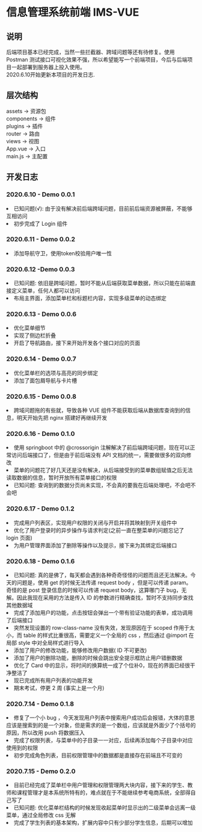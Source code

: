 # 信息管理系统前端 IMS-VUE

## 说明
后端项目基本已经完成，当然一些拦截器、跨域问题等还有待修复。使用 Postman 测试接口可视化效果不强，所以希望能写一个前端项目，今后与后端项目一起部署到服务器上投入使用。 <br>
2020.6.10开始更新本项目的开发日志.

## 层次结构
assets -> 资源包 <br>
components -> 组件 <br>
plugins -> 插件 <br>
router -> 路由 <br>
views -> 视图 <br>
App.vue -> 入口 <br>
main.js -> 主配置 <br>

## 开发日志
### 2020.6.10 - Demo 0.0.1
<li>已知问题(√): 由于没有解决前后端跨域问题，目前前后端资源被屏蔽，不能够互相访问</li>
<li>初步完成了 Login 组件</li>

### 2020.6.11 - Demo 0.0.2
<li>添加导航守卫，使用token校验用户唯一性</li>

### 2020.6.12 -Demo 0.0.3
<li>已知问题: 依旧是跨域问题，暂时不能从后端获取菜单数据，所以只能在前端直接定义菜单，任何人都可以访问</li>
<li>布局主界面，添加菜单栏和标题栏内容，实现多级菜单的动态绑定</li>

### 2020.6.13 - Demo 0.0.6
<li>优化菜单细节</li>
<li>实现了侧边栏折叠</li>
<li>开启了导航路由，接下来开始开发各个接口对应的页面</li>

### 2020.6.14 - Demo 0.0.7
<li>优化菜单栏的选项与高亮的同步绑定</li>
<li>添加了面包屑导航与卡片槽</li>

### 2020.6.15 - Demo 0.0.8
<li>跨域问题拖的有些就，导致各种 VUE 组件不能获取后端从数据库查询到的信息，明天开始先把 nginx 搭建好再继续开发</li>

### 2020.6.16 - Demo 0.1.0
<li>使用 springboot 中的 @crossorigin 注解解决了前后端跨域问题，现在可以正常访问后端接口了，但是由于前后端没有 API 文档的统一，需要做很多的双向修改</li>
<li>菜单的问题花了好几天还是没有解决，从后端接受到的菜单数组赋值之后无法读取数据的信息，暂时开放所有菜单接口的权限</li>
<li>已知问题: 查询到的数据分页尚未实现，不会真的要我在后端处理吧，不会吧不会吧</li>

### 2020.6.17 - Demo 0.1.2
<li>完成用户列表区，实现用户权限的关闭与开启并将其映射到开关组件中</li>
<li>优化了用户登录时的异步操作与请求判定(之前一直在整菜单的问题忘记了 login 页面)</li>
<li>为用户管理界面添加了删除等操作以及提示，接下来为其绑定后端接口</li>

### 2020.6.18 - Demo 0.1.6
<li>已知问题: 真的是佛了，每天都会遇到各种奇奇怪怪的问题而且还无法解决。今天的问题是，使用 get 的时候无法传递 request body ，但是可以传递 param。奇怪的是 post 登录信息的时候可以传递 request body，这算哪门子 bug，无解。因此我现在采用的方法是传入 ID 的参数进行精确查找，暂时不支持同步查找其他数据域</li>
<li>完成了添加用户的功能，点击按钮会弹出一个带有验证功能的表单，成功调用了后端接口</li>
<li>突然发现设置的 row-class-name 没有失效，发现原因在于 scoped 作用于太小，而 table 的样式比重很高，需要定义一个全局的 css ，然后通过 @import 在局部 style 中对全局样式进行导入</li>
<li>添加了用户的修改功能，能够修改用户数据( ID 不可更改)</li>
<li>添加了用户的删除功能，删除的时候会跳出安全提示框防止用户错删数据</li>
<li>优化了 Card 中的显示，将时间的换算统一成了个位补0，现在的界面已经很干净整洁了</li>
<li>现已完成所有用户列表的功能开发</li>
<li>期末考试，停更 2 周 (事实上是一个月)</li>

### 2020.7.14 - Demo 0.1.8
<li>修复了一个小 bug ，今天发现用户列表中搜索用户成功后会报错，大体的意思应该是搜索到的是一个对象，但是需求的是一个数组，应该就是外面少了个括号的原因，所以改用 push 将数据压入</li>
<li>完成了权限列表，与菜单中的子目录一一对应，后续再添加每个子目录中对应使用到的权限</li>
<li>初步完成角色列表，目前权限管理中的数据都是直接存在前端且不可变的</li>

### 2020.7.15 - Demo 0.2.0
<li>目前已经完成了菜单栏中用户管理和权限管理两大块内容，接下来的学生、教师和课程管理才是本系统所特有的，难点就在于不能继续参考电商系统，全部得自己写了</li>
<li>已知问题: 优化菜单栏结构的时候发现收起菜单时显示出的二级菜单会远离一级菜单，通过全局修改 css 无解</li>
<li>完成了学生列表的基本架构，扩展内容中只有少部分学生信息，后期可以增加</li>
